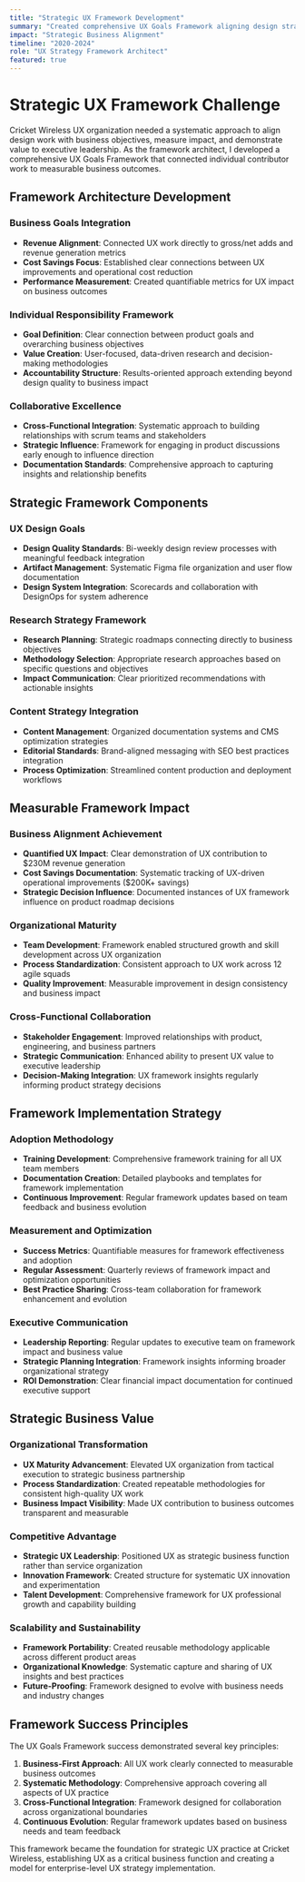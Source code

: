 ```yaml
---
title: "Strategic UX Framework Development"
summary: "Created comprehensive UX Goals Framework aligning design strategy with business objectives"
impact: "Strategic Business Alignment"
timeline: "2020-2024"
role: "UX Strategy Framework Architect"
featured: true
---
```


# Strategic UX Framework Challenge

Cricket Wireless UX organization needed a systematic approach to align design work with business objectives, measure impact, and demonstrate value to executive leadership. As the framework architect, I developed a comprehensive UX Goals Framework that connected individual contributor work to measurable business outcomes.

## Framework Architecture Development

### Business Goals Integration
- **Revenue Alignment**: Connected UX work directly to gross/net adds and revenue generation metrics
- **Cost Savings Focus**: Established clear connections between UX improvements and operational cost reduction
- **Performance Measurement**: Created quantifiable metrics for UX impact on business outcomes

### Individual Responsibility Framework
- **Goal Definition**: Clear connection between product goals and overarching business objectives
- **Value Creation**: User-focused, data-driven research and decision-making methodologies
- **Accountability Structure**: Results-oriented approach extending beyond design quality to business impact

### Collaborative Excellence
- **Cross-Functional Integration**: Systematic approach to building relationships with scrum teams and stakeholders
- **Strategic Influence**: Framework for engaging in product discussions early enough to influence direction
- **Documentation Standards**: Comprehensive approach to capturing insights and relationship benefits

## Strategic Framework Components

### UX Design Goals
- **Design Quality Standards**: Bi-weekly design review processes with meaningful feedback integration
- **Artifact Management**: Systematic Figma file organization and user flow documentation
- **Design System Integration**: Scorecards and collaboration with DesignOps for system adherence

### Research Strategy Framework
- **Research Planning**: Strategic roadmaps connecting directly to business objectives
- **Methodology Selection**: Appropriate research approaches based on specific questions and objectives
- **Impact Communication**: Clear prioritized recommendations with actionable insights

### Content Strategy Integration
- **Content Management**: Organized documentation systems and CMS optimization strategies
- **Editorial Standards**: Brand-aligned messaging with SEO best practices integration
- **Process Optimization**: Streamlined content production and deployment workflows

## Measurable Framework Impact

### Business Alignment Achievement
- **Quantified UX Impact**: Clear demonstration of UX contribution to $230M revenue generation
- **Cost Savings Documentation**: Systematic tracking of UX-driven operational improvements ($200K+ savings)
- **Strategic Decision Influence**: Documented instances of UX framework influence on product roadmap decisions

### Organizational Maturity
- **Team Development**: Framework enabled structured growth and skill development across UX organization
- **Process Standardization**: Consistent approach to UX work across 12 agile squads
- **Quality Improvement**: Measurable improvement in design consistency and business impact

### Cross-Functional Collaboration
- **Stakeholder Engagement**: Improved relationships with product, engineering, and business partners
- **Strategic Communication**: Enhanced ability to present UX value to executive leadership
- **Decision-Making Integration**: UX framework insights regularly informing product strategy decisions

## Framework Implementation Strategy

### Adoption Methodology
- **Training Development**: Comprehensive framework training for all UX team members
- **Documentation Creation**: Detailed playbooks and templates for framework implementation
- **Continuous Improvement**: Regular framework updates based on team feedback and business evolution

### Measurement and Optimization
- **Success Metrics**: Quantifiable measures for framework effectiveness and adoption
- **Regular Assessment**: Quarterly reviews of framework impact and optimization opportunities
- **Best Practice Sharing**: Cross-team collaboration for framework enhancement and evolution

### Executive Communication
- **Leadership Reporting**: Regular updates to executive team on framework impact and business value
- **Strategic Planning Integration**: Framework insights informing broader organizational strategy
- **ROI Demonstration**: Clear financial impact documentation for continued executive support

## Strategic Business Value

### Organizational Transformation
- **UX Maturity Advancement**: Elevated UX organization from tactical execution to strategic business partnership
- **Process Standardization**: Created repeatable methodologies for consistent high-quality UX work
- **Business Impact Visibility**: Made UX contribution to business outcomes transparent and measurable

### Competitive Advantage
- **Strategic UX Leadership**: Positioned UX as strategic business function rather than service organization
- **Innovation Framework**: Created structure for systematic UX innovation and experimentation
- **Talent Development**: Comprehensive framework for UX professional growth and capability building

### Scalability and Sustainability
- **Framework Portability**: Created reusable methodology applicable across different product areas
- **Organizational Knowledge**: Systematic capture and sharing of UX insights and best practices
- **Future-Proofing**: Framework designed to evolve with business needs and industry changes

## Framework Success Principles

The UX Goals Framework success demonstrated several key principles:

1. **Business-First Approach**: All UX work clearly connected to measurable business outcomes
2. **Systematic Methodology**: Comprehensive approach covering all aspects of UX practice
3. **Cross-Functional Integration**: Framework designed for collaboration across organizational boundaries
4. **Continuous Evolution**: Regular framework updates based on business needs and team feedback

This framework became the foundation for strategic UX practice at Cricket Wireless, establishing UX as a critical business function and creating a model for enterprise-level UX strategy implementation.
